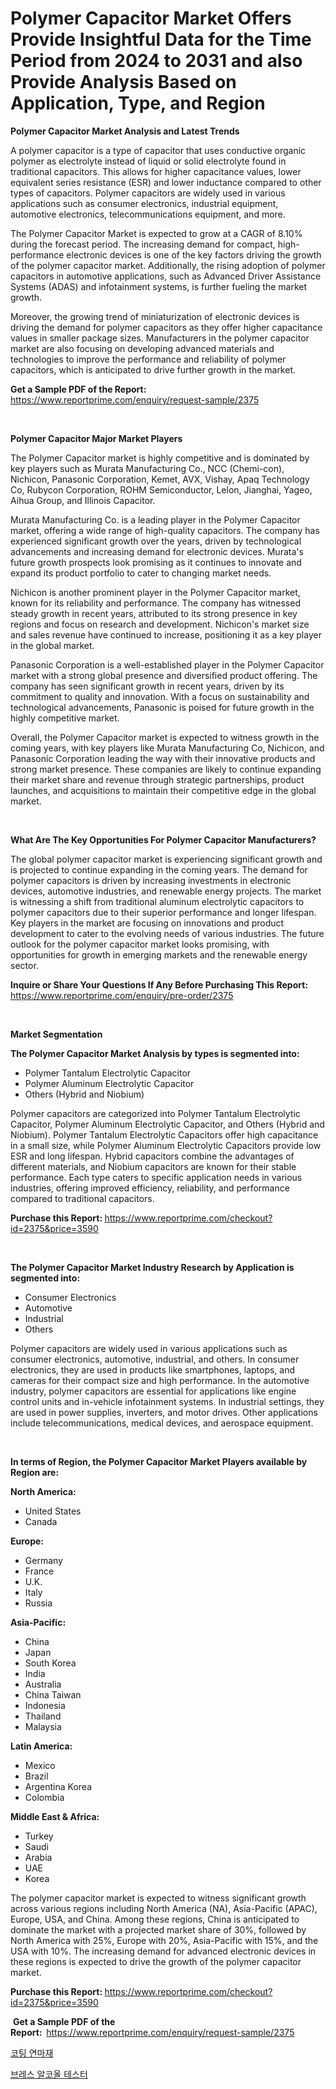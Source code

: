 <p><h1>Polymer Capacitor Market Offers Provide Insightful Data for the Time Period from 2024 to 2031 and also Provide Analysis Based on Application, Type, and Region</h1></p><p><strong>Polymer Capacitor Market Analysis and Latest Trends</strong></p>
<p><p>A polymer capacitor is a type of capacitor that uses conductive organic polymer as electrolyte instead of liquid or solid electrolyte found in traditional capacitors. This allows for higher capacitance values, lower equivalent series resistance (ESR) and lower inductance compared to other types of capacitors. Polymer capacitors are widely used in various applications such as consumer electronics, industrial equipment, automotive electronics, telecommunications equipment, and more.</p><p>The Polymer Capacitor Market is expected to grow at a CAGR of 8.10% during the forecast period. The increasing demand for compact, high-performance electronic devices is one of the key factors driving the growth of the polymer capacitor market. Additionally, the rising adoption of polymer capacitors in automotive applications, such as Advanced Driver Assistance Systems (ADAS) and infotainment systems, is further fueling the market growth.</p><p>Moreover, the growing trend of miniaturization of electronic devices is driving the demand for polymer capacitors as they offer higher capacitance values in smaller package sizes. Manufacturers in the polymer capacitor market are also focusing on developing advanced materials and technologies to improve the performance and reliability of polymer capacitors, which is anticipated to drive further growth in the market.</p></p>
<p><strong>Get a Sample PDF of the Report:&nbsp;</strong> <a href="https://www.reportprime.com/enquiry/request-sample/2375">https://www.reportprime.com/enquiry/request-sample/2375</a></p>
<p>&nbsp;</p>
<p><strong>Polymer Capacitor Major Market Players</strong></p>
<p><p>The Polymer Capacitor market is highly competitive and is dominated by key players such as Murata Manufacturing Co., NCC (Chemi-con), Nichicon, Panasonic Corporation, Kemet, AVX, Vishay, Apaq Technology Co, Rubycon Corporation, ROHM Semiconductor, Lelon, Jianghai, Yageo, Aihua Group, and Illinois Capacitor.</p><p>Murata Manufacturing Co. is a leading player in the Polymer Capacitor market, offering a wide range of high-quality capacitors. The company has experienced significant growth over the years, driven by technological advancements and increasing demand for electronic devices. Murata's future growth prospects look promising as it continues to innovate and expand its product portfolio to cater to changing market needs.</p><p>Nichicon is another prominent player in the Polymer Capacitor market, known for its reliability and performance. The company has witnessed steady growth in recent years, attributed to its strong presence in key regions and focus on research and development. Nichicon's market size and sales revenue have continued to increase, positioning it as a key player in the global market.</p><p>Panasonic Corporation is a well-established player in the Polymer Capacitor market with a strong global presence and diversified product offering. The company has seen significant growth in recent years, driven by its commitment to quality and innovation. With a focus on sustainability and technological advancements, Panasonic is poised for future growth in the highly competitive market.</p><p>Overall, the Polymer Capacitor market is expected to witness growth in the coming years, with key players like Murata Manufacturing Co, Nichicon, and Panasonic Corporation leading the way with their innovative products and strong market presence. These companies are likely to continue expanding their market share and revenue through strategic partnerships, product launches, and acquisitions to maintain their competitive edge in the global market.</p></p>
<p>&nbsp;</p>
<p><strong>What Are The Key Opportunities For Polymer Capacitor Manufacturers?</strong></p>
<p><p>The global polymer capacitor market is experiencing significant growth and is projected to continue expanding in the coming years. The demand for polymer capacitors is driven by increasing investments in electronic devices, automotive industries, and renewable energy projects. The market is witnessing a shift from traditional aluminum electrolytic capacitors to polymer capacitors due to their superior performance and longer lifespan. Key players in the market are focusing on innovations and product development to cater to the evolving needs of various industries. The future outlook for the polymer capacitor market looks promising, with opportunities for growth in emerging markets and the renewable energy sector.</p></p>
<p><strong>Inquire or Share Your Questions If Any Before Purchasing This Report:</strong> <a href="https://www.reportprime.com/enquiry/pre-order/2375">https://www.reportprime.com/enquiry/pre-order/2375</a></p>
<p>&nbsp;</p>
<p><strong>Market Segmentation</strong></p>
<p><strong>The Polymer Capacitor Market Analysis by types is segmented into:</strong></p>
<p><ul><li>Polymer Tantalum Electrolytic Capacitor</li><li>Polymer Aluminum Electrolytic Capacitor</li><li>Others (Hybrid and Niobium)</li></ul></p>
<p><p>Polymer capacitors are categorized into Polymer Tantalum Electrolytic Capacitor, Polymer Aluminum Electrolytic Capacitor, and Others (Hybrid and Niobium). Polymer Tantalum Electrolytic Capacitors offer high capacitance in a small size, while Polymer Aluminum Electrolytic Capacitors provide low ESR and long lifespan. Hybrid capacitors combine the advantages of different materials, and Niobium capacitors are known for their stable performance. Each type caters to specific application needs in various industries, offering improved efficiency, reliability, and performance compared to traditional capacitors.</p></p>
<p><strong>Purchase this Report:&nbsp;</strong><a href="https://www.reportprime.com/checkout?id=2375&price=3590">https://www.reportprime.com/checkout?id=2375&price=3590</a></p>
<p>&nbsp;</p>
<p><strong>The Polymer Capacitor Market Industry Research by Application is segmented into:</strong></p>
<p><ul><li>Consumer Electronics</li><li>Automotive</li><li>Industrial</li><li>Others</li></ul></p>
<p><p>Polymer capacitors are widely used in various applications such as consumer electronics, automotive, industrial, and others. In consumer electronics, they are used in products like smartphones, laptops, and cameras for their compact size and high performance. In the automotive industry, polymer capacitors are essential for applications like engine control units and in-vehicle infotainment systems. In industrial settings, they are used in power supplies, inverters, and motor drives. Other applications include telecommunications, medical devices, and aerospace equipment.</p></p>
<p>&nbsp;</p>
<p><strong>In terms of Region, the Polymer Capacitor Market Players available by Region are:</strong></p>
<p>
    <p> <strong> North America: </strong>
        <ul>
            <li>United States</li>
            <li>Canada</li>
        </ul>
        </p> 
    <p> <strong> Europe: </strong>
        <ul>
            <li>Germany</li>
            <li>France</li>
            <li>U.K.</li>
            <li>Italy</li>
            <li>Russia</li>
        </ul>
        </p> 
    <p> <strong> Asia-Pacific: </strong>
        <ul>
            <li>China</li>
            <li>Japan</li>
            <li>South Korea</li>
            <li>India</li>
            <li>Australia</li>
            <li>China Taiwan</li>
            <li>Indonesia</li>
            <li>Thailand</li>
            <li>Malaysia</li>
        </ul>
        </p> 
    <p> <strong> Latin America: </strong>
        <ul>
            <li>Mexico</li>
            <li>Brazil</li>
            <li>Argentina Korea</li>
            <li>Colombia</li>
        </ul>
        </p> 
    <p> <strong> Middle East & Africa: </strong>
        <ul>
            <li>Turkey</li>
            <li>Saudi</li>
            <li>Arabia</li>
            <li>UAE</li>
            <li>Korea</li>
        </ul>
    </p>
    </p>
<p><p>The polymer capacitor market is expected to witness significant growth across various regions including North America (NA), Asia-Pacific (APAC), Europe, USA, and China. Among these regions, China is anticipated to dominate the market with a projected market share of 30%, followed by North America with 25%, Europe with 20%, Asia-Pacific with 15%, and the USA with 10%. The increasing demand for advanced electronic devices in these regions is expected to drive the growth of the polymer capacitor market.</p></p>
<p><strong>Purchase this Report: </strong><a href="https://www.reportprime.com/checkout?id=2375&price=3590">https://www.reportprime.com/checkout?id=2375&price=3590</a></p>
<p>&nbsp;<strong>Get a Sample PDF of the Report:&nbsp;&nbsp;</strong><a href="https://www.reportprime.com/enquiry/request-sample/2375">https://www.reportprime.com/enquiry/request-sample/2375</a></p>
<p><strong></strong></p>
<p><p><a href="https://github.com/jntpkh496620/Market-Research-Report-List-1/blob/main/828366510467.md">코팅 연마재</a></p><p><a href="https://medium.com/@bub56567/%ED%98%B8%ED%9D%A1-%EC%95%8C%EC%BD%94%EC%98%AC-%ED%85%8C%EC%8A%A4%ED%84%B0-%EC%8B%9C%EC%9E%A5-%EC%A0%84%EB%A7%9D-%EC%82%B0%EC%97%85-%EA%B0%9C%EC%9A%94-%EB%B0%8F-%EC%98%88%EC%B8%A1-2024-2031-4dbf1bb0c7b5">브레스 알코올 테스터</a></p></p>